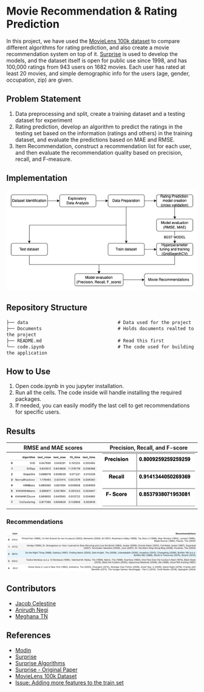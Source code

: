 # Movie Recommendation & Rating Prediction
In this project, we have used the [MovieLens 100k dataset](https://grouplens.org/datasets/movielens/100k/) 
to compare different algorithms for rating prediction, and also create a movie recommendation system on top of it. [Surprise](http://surpriselib.com/) is used to develop the models, and the dataset itself is open for public use since 1998, and has 100,000 ratings from 943 users on 1682 movies. Each user 
has rated at least 20 movies, and simple demographic info for the users (age, gender, occupation, zip) are given.

## Problem Statement
<ol>
    <li>Data preprocessing and split, create a training dataset and a testing dataset for experiment</li>
    <li>Rating prediction, develop an algorithm to predict the ratings in the testing set based on the information 
    (ratings and others) in the training dataset, and evaluate the predictions based on MAE and RMSE.</li>
    <li>Item Recommendation, construct a recommendation list for each user, and then evaluate the recommendation 
    quality based on precision, recall, and F-measure.</li>
</ol>

## Implementation
![High Level Design](Documents/approach.png?raw=true "High Level Design")

## Repository Structure
    ├── data                                 # Data used for the project
    ├── Documents                            # Holds documents realted to the project
    ├── README.md                            # Read this first
    └── code.ipynb                           # The code used for building the application

## How to Use
<ol>
    <li>Open code.ipynb in you jupyter installation.</li>
    <li>Run all the cells. The code inside will handle installing the required packages.</li>
    <li>If needed, you can easily modify the last cell to get recommendations for specific users.</li>
</ol>

## Results
|       RMSE and MAE scores       |                      Precision, Recall, and F-score                       |
|:----------------------------------------------------------------:|:-------------------------------------------------------------------------------------------------:|
| ![error_scores.png](Documents/error_scores.png?raw=true "RMSE and MAE scores") | ![precision_recall.png](Documents/precision_recall.png?raw=true "Precision, Recall, and F-score") |

### Recommendations
![Movie recommendation](Documents/recommendation.png?raw=true "Movie recommendations")

## Contributors
- [Jacob Celestine](https://jacobcelestine.com/)
- [Anirudh Negi](https://github.com/negiadventures/)
- [Meghana TN](https://github.com/MeghanaTN)

## References
- [Modin](https://github.com/modin-project/modin)
- [Surprise](http://surpriselib.com/)
- [Surprise Algorithms](https://surprise.readthedocs.io/en/stable/prediction_algorithms_package.html)
- [Surprise - Original Paper](https://joss.theoj.org/papers/10.21105/joss.02174)
- [MovieLens 100k Dataset](https://grouplens.org/datasets/movielens/100k/)
- [Issue: Adding more features to the train set](https://github.com/NicolasHug/Surprise/issues/285)
